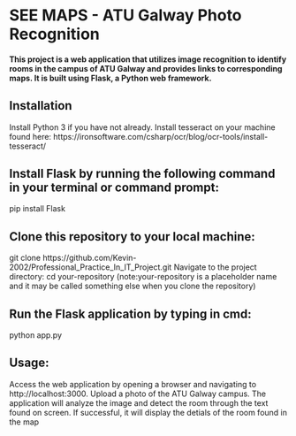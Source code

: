 <h1>SEE MAPS - ATU Galway Photo Recognition</h1>
<H4>This project is a web application that utilizes image recognition to identify rooms in the campus of ATU Galway and provides links to corresponding maps. It is built using Flask, a Python web framework.</H4>

<H2>Installation</H2>
Install Python 3 if you have not already.
Install tesseract on your machine found here:
https://ironsoftware.com/csharp/ocr/blog/ocr-tools/install-tesseract/

<H2>Install Flask by running the following command in your terminal or command prompt:</H2>
pip install Flask

<H2>Clone this repository to your local machine:</H2>
git clone https://github.com/Kevin-2002/Professional_Practice_In_IT_Project.git
Navigate to the project directory:
cd your-repository (note:your-repository is a placeholder name and it may be called something else when you clone the repository)

<H2>Run the Flask application by typing in cmd:</H2>
python app.py

<H2>Usage:</H2>
Access the web application by opening a browser and navigating to http://localhost:3000.
Upload a photo of the ATU Galway campus.
The application will analyze the image and detect the room through the text found on screen. If successful, it will display the detials of the room found in the map
